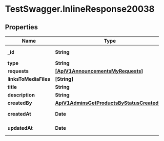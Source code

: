 # TestSwagger.InlineResponse20038

## Properties

Name | Type | Description | Notes
------------ | ------------- | ------------- | -------------
**_id** | **String** | GUID в базе данных | [optional] 
**type** | **String** |  | [optional] 
**requests** | [**[ApiV1AnnouncementsMyRequests]**](ApiV1AnnouncementsMyRequests.md) |  | [optional] 
**linksToMediaFiles** | **[String]** |  | [optional] 
**title** | **String** |  | [optional] 
**description** | **String** |  | [optional] 
**createdBy** | [**ApiV1AdminsGetProductsByStatusCreatedBy**](ApiV1AdminsGetProductsByStatusCreatedBy.md) |  | [optional] 
**createdAt** | **Date** | Дата создания. | [optional] 
**updatedAt** | **Date** | Дата обновления. | [optional] 


